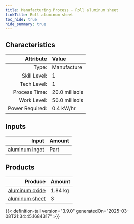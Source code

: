 ```yaml
---
title: Manufacturing Process - Roll aluminum sheet
linkTitle: Roll aluminum sheet
toc_hide: true
hide_summary: true
---
```

<!-- This is generated by the MarsSim HelpGenertor, do not edit. -->


## Characteristics

| Attribute      | Value |
|--------:|:------|
|Type:|Manufacture|
|Skill Level:|1|
|Tech Level:|1|
|Process Time:|20.0 millisols|
|Work Level:|50.0 millisols|
|Power Required:|0.4 kW/hr|

## Inputs

| Input      | Amount |
|--------:|:------|
|[aluminum ingot](/docs/definitions/part/aluminum-ingot)|Part|2|

## Products


| Produce      | Amount |
|--------:|:------|
|[aluminum oxide](/docs/definitions/resource/aluminum-oxide)|1.84 kg|
|[aluminum sheet](/docs/definitions/part/aluminum-sheet)|3|



{{< definition-tail version="3.9.0" generatedOn="2025-03-08T21:34:45.1684317" >}}




